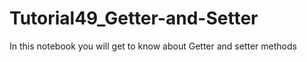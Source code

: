 # Tutorial49_Getter-and-Setter
In this notebook you will get to know about Getter and setter methods
